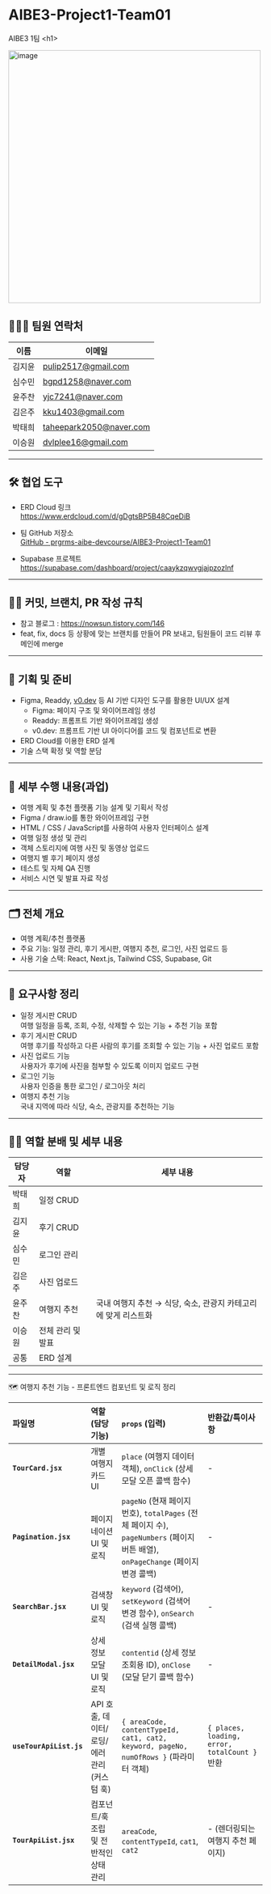 # AIBE3-Project1-Team01

AIBE3 1팀 &lt;h1>

<img width="500" height="500" alt="image" src="https://github.com/user-attachments/assets/0c53b8bb-4737-40b5-bcc6-b4d995bc399d" />

## 🧑‍🤝‍🧑 팀원 연락처

| 이름   | 이메일                  |
| ------ | ----------------------- |
| 김지윤 | pulip2517@gmail.com     |
| 심수민 | bgpd1258@naver.com      |
| 윤주찬 | yjc7241@naver.com       |
| 김은주 | kku1403@gmail.com       |
| 박태희 | taheepark2050@naver.com |
| 이승원 | dvlplee16@gmail.com     |

---

## 🛠️ 협업 도구

- ERD Cloud 링크  
  https://www.erdcloud.com/d/gDgtsBP5B48CqeDiB

- 팀 GitHub 저장소  
  [GitHub - prgrms-aibe-devcourse/AIBE3-Project1-Team01](https://github.com/prgrms-aibe-devcourse/AIBE3-Project1-Team01)

- Supabase 프로젝트  
  https://supabase.com/dashboard/project/caaykzqwvgjajpzozlnf

---

## 🤙🏻 커밋, 브랜치, PR 작성 규칙

- 참고 블로그 : https://nowsun.tistory.com/146
- feat, fix, docs 등 상황에 맞는 브랜치를 만들어 PR 보내고, 팀원들이 코드 리뷰 후 메인에 merge

---

## 📝 기획 및 준비

- Figma, Readdy, [v0.dev](http://v0.dev/) 등 AI 기반 디자인 도구를 활용한 UI/UX 설계
  - Figma: 페이지 구조 및 와이어프레임 생성
  - Readdy: 프롬프트 기반 와이어프레임 생성
  - v0.dev: 프롬프트 기반 UI 아이디어를 코드 및 컴포넌트로 변환
- ERD Cloud를 이용한 ERD 설계
- 기술 스택 확정 및 역할 분담

---

## 🎯 세부 수행 내용(과업)

- 여행 계획 및 추천 플랫폼 기능 설계 및 기획서 작성
- Figma / draw.io를 통한 와이어프레임 구현
- HTML / CSS / JavaScript를 사용하여 사용자 인터페이스 설계
- 여행 일정 생성 및 관리
- 객체 스토리지에 여행 사진 및 동영상 업로드
- 여행지 별 후기 페이지 생성
- 테스트 및 자체 QA 진행
- 서비스 시연 및 발표 자료 작성

---

## 🗂️ 전체 개요

- 여행 계획/추천 플랫폼
- 주요 기능: 일정 관리, 후기 게시판, 여행지 추천, 로그인, 사진 업로드 등
- 사용 기술 스택: React, Next.js, Tailwind CSS, Supabase, Git

---

## 📝 요구사항 정리

- 일정 게시판 CRUD  
  여행 일정을 등록, 조회, 수정, 삭제할 수 있는 기능 + 추천 기능 포함
- 후기 게시판 CRUD  
  여행 후기를 작성하고 다른 사람의 후기를 조회할 수 있는 기능 + 사진 업로드 포함
- 사진 업로드 기능  
  사용자가 후기에 사진을 첨부할 수 있도록 이미지 업로드 구현
- 로그인 기능  
  사용자 인증을 통한 로그인 / 로그아웃 처리
- 여행지 추천 기능  
  국내 지역에 따라 식당, 숙소, 관광지를 추천하는 기능

---

## 🧑‍💻 역할 분배 및 세부 내용

| 담당자 | 역할              | 세부 내용                                                      |
| ------ | ----------------- | -------------------------------------------------------------- |
| 박태희 | 일정 CRUD         |                                                                |
| 김지윤 | 후기 CRUD         |                                                                |
| 심수민 | 로그인 관리       |                                                                |
| 김은주 | 사진 업로드       |                                                                |
| 윤주찬 | 여행지 추천       | 국내 여행지 추천 → 식당, 숙소, 관광지 카테고리에 맞게 리스트화 |
| 이승원 | 전체 관리 및 발표 |                                                                |
| 공통   | ERD 설계          |                                                                |

---

🗺️ 여행지 추천 기능 - 프론트엔드 컴포넌트 및 로직 정리

| 파일명                  | 역할 (담당 기능)                            | `props` (입력)                                                                                                                       | 반환값/특이사항                               |
| :---------------------- | :------------------------------------------ | :----------------------------------------------------------------------------------------------------------------------------------- | :-------------------------------------------- |
| **`TourCard.jsx`**      | 개별 여행지 카드 UI                         | `place` (여행지 데이터 객체), `onClick` (상세 모달 오픈 콜백 함수)                                                                   | -                                             |
| **`Pagination.jsx`**    | 페이지네이션 UI 및 로직                     | `pageNo` (현재 페이지 번호), `totalPages` (전체 페이지 수), <br> `pageNumbers` (페이지 버튼 배열), `onPageChange` (페이지 변경 콜백) | -                                             |
| **`SearchBar.jsx`**     | 검색창 UI 및 로직                           | `keyword` (검색어), `setKeyword` (검색어 변경 함수), `onSearch` (검색 실행 콜백)                                                     | -                                             |
| **`DetailModal.jsx`**   | 상세 정보 모달 UI 및 로직                   | `contentid` (상세 정보 조회용 ID), `onClose` (모달 닫기 콜백 함수)                                                                   | -                                             |
| **`useTourApiList.js`** | API 호출, 데이터/로딩/에러 관리 (커스텀 훅) | `{ areaCode, contentTypeId, cat1, cat2, keyword, pageNo, numOfRows }` (파라미터 객체)                                                | `{ places, loading, error, totalCount }` 반환 |
| **`TourApiList.jsx`**   | 컴포넌트/훅 조립 및 전반적인 상태 관리      | `areaCode`, `contentTypeId`, `cat1`, `cat2`                                                                                          | - (렌더링되는 여행지 추천 페이지)             |
